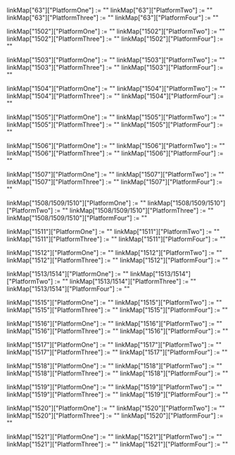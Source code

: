 linkMap["63"]["PlatformOne"] := ""
linkMap["63"]["PlatformTwo"] := ""
linkMap["63"]["PlatformThree"] := ""
linkMap["63"]["PlatformFour"] := ""

linkMap["1502"]["PlatformOne"] := ""
linkMap["1502"]["PlatformTwo"] := ""
linkMap["1502"]["PlatformThree"] := ""
linkMap["1502"]["PlatformFour"] := ""

linkMap["1503"]["PlatformOne"] := ""
linkMap["1503"]["PlatformTwo"] := ""
linkMap["1503"]["PlatformThree"] := ""
linkMap["1503"]["PlatformFour"] := ""

linkMap["1504"]["PlatformOne"] := ""
linkMap["1504"]["PlatformTwo"] := ""
linkMap["1504"]["PlatformThree"] := ""
linkMap["1504"]["PlatformFour"] := ""

linkMap["1505"]["PlatformOne"] := ""
linkMap["1505"]["PlatformTwo"] := ""
linkMap["1505"]["PlatformThree"] := ""
linkMap["1505"]["PlatformFour"] := ""

linkMap["1506"]["PlatformOne"] := ""
linkMap["1506"]["PlatformTwo"] := ""
linkMap["1506"]["PlatformThree"] := ""
linkMap["1506"]["PlatformFour"] := ""

linkMap["1507"]["PlatformOne"] := ""
linkMap["1507"]["PlatformTwo"] := ""
linkMap["1507"]["PlatformThree"] := ""
linkMap["1507"]["PlatformFour"] := ""

linkMap["1508/1509/1510"]["PlatformOne"] := ""
linkMap["1508/1509/1510"]["PlatformTwo"] := ""
linkMap["1508/1509/1510"]["PlatformThree"] := ""
linkMap["1508/1509/1510"]["PlatformFour"] := ""

linkMap["1511"]["PlatformOne"] := ""
linkMap["1511"]["PlatformTwo"] := ""
linkMap["1511"]["PlatformThree"] := ""
linkMap["1511"]["PlatformFour"] := ""

linkMap["1512"]["PlatformOne"] := ""
linkMap["1512"]["PlatformTwo"] := ""
linkMap["1512"]["PlatformThree"] := ""
linkMap["1512"]["PlatformFour"] := ""

linkMap["1513/1514"]["PlatformOne"] := ""
linkMap["1513/1514"]["PlatformTwo"] := ""
linkMap["1513/1514"]["PlatformThree"] := ""
linkMap["1513/1514"]["PlatformFour"] := ""

linkMap["1515"]["PlatformOne"] := ""
linkMap["1515"]["PlatformTwo"] := ""
linkMap["1515"]["PlatformThree"] := ""
linkMap["1515"]["PlatformFour"] := ""

linkMap["1516"]["PlatformOne"] := ""
linkMap["1516"]["PlatformTwo"] := ""
linkMap["1516"]["PlatformThree"] := ""
linkMap["1516"]["PlatformFour"] := ""

linkMap["1517"]["PlatformOne"] := ""
linkMap["1517"]["PlatformTwo"] := ""
linkMap["1517"]["PlatformThree"] := ""
linkMap["1517"]["PlatformFour"] := ""

linkMap["1518"]["PlatformOne"] := ""
linkMap["1518"]["PlatformTwo"] := ""
linkMap["1518"]["PlatformThree"] := ""
linkMap["1518"]["PlatformFour"] := ""

linkMap["1519"]["PlatformOne"] := ""
linkMap["1519"]["PlatformTwo"] := ""
linkMap["1519"]["PlatformThree"] := ""
linkMap["1519"]["PlatformFour"] := ""

linkMap["1520"]["PlatformOne"] := ""
linkMap["1520"]["PlatformTwo"] := ""
linkMap["1520"]["PlatformThree"] := ""
linkMap["1520"]["PlatformFour"] := ""

linkMap["1521"]["PlatformOne"] := ""
linkMap["1521"]["PlatformTwo"] := ""
linkMap["1521"]["PlatformThree"] := ""
linkMap["1521"]["PlatformFour"] := ""
